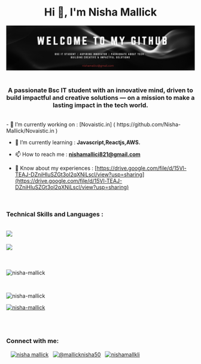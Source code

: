 <h1 align="center">Hi 👋, I'm Nisha Mallick</h1>
<div align="center">
 <img src="https://github.com/Nisha-Mallick/Nisha-Mallick/blob/main/github_banner.png" alt="Nisha Mallick Banner" width="1200"/>
</div>
<br>
<h3 align="center">A passionate Bsc IT student with an innovative mind, driven to build impactful and creative solutions — on a mission to make a lasting impact in the tech world.</h3>

<br>
- 🔭 I’m currently working on : [Novaistic.in] ( https://github.com/Nisha-Mallick/Novaistic.in )

- 🌱 I’m currently learning : **Javascript,Reactjs,AWS.**

- 📫 How to reach me : **nishamallici821@gmail.com**

- 📄 Know about my experiences : [https://drive.google.com/file/d/15Vl-TEAJ-DZniHIuSZGt3ol2qXNiLscl/view?usp=sharing](https://drive.google.com/file/d/15Vl-TEAJ-DZniHIuSZGt3ol2qXNiLscl/view?usp=sharing)
<br>

<h3 align="left"> Technical Skills and Languages :</h3>
<br>
<div align="left">
 <a href="https://skillicons.dev">
    <img src="https://skillicons.dev/icons?i=c,cpp,java,py,js,html,css,tailwind,powershell,ubuntu" />
  </a>
 <br> <br/>
  <a href="https://skillicons.dev">
    <img src="https://skillicons.dev/icons?i=django,nodejs,react,mongodb,mysql,gcp,linux,git,github,kali" />
  </a>
  <!-- <a href="https://www.cprogramming.com/" target="_blank" rel="noreferrer">
    <img src="https://raw.githubusercontent.com/devicons/devicon/master/icons/c/c-original.svg" alt="c" width="40" height="40" />
  </a>&nbsp;&nbsp;&nbsp;&nbsp;&nbsp;&nbsp;&nbsp;&nbsp;
  <a href="https://www.w3schools.com/cpp/" target="_blank" rel="noreferrer">
    <img src="https://raw.githubusercontent.com/devicons/devicon/master/icons/cplusplus/cplusplus-original.svg" alt="cplusplus" width="40" height="40" />
  </a>&nbsp;&nbsp;&nbsp;&nbsp;&nbsp;&nbsp;&nbsp;&nbsp;
  <a href="https://www.w3schools.com/css/" target="_blank" rel="noreferrer">
    <img src="https://raw.githubusercontent.com/devicons/devicon/master/icons/css3/css3-original-wordmark.svg" alt="css3" width="40" height="40" />
  </a>&nbsp;&nbsp;&nbsp;&nbsp;&nbsp;&nbsp;&nbsp;&nbsp;
  <a href="https://www.djangoproject.com/" target="_blank" rel="noreferrer">
    <img src="https://cdn.worldvectorlogo.com/logos/django.svg" alt="django" width="40" height="40" />
  </a>&nbsp;&nbsp;&nbsp;&nbsp;&nbsp;&nbsp;&nbsp;&nbsp;
  <a href="https://cloud.google.com" target="_blank" rel="noreferrer">
    <img src="https://www.vectorlogo.zone/logos/google_cloud/google_cloud-icon.svg" alt="gcp" width="40" height="40" />
  </a>&nbsp;&nbsp;&nbsp;&nbsp;&nbsp;&nbsp;&nbsp;&nbsp;
  <a href="https://git-scm.com/" target="_blank" rel="noreferrer">
    <img src="https://www.vectorlogo.zone/logos/git-scm/git-scm-icon.svg" alt="git" width="40" height="40" />
  </a>&nbsp;&nbsp;&nbsp;&nbsp;&nbsp;&nbsp;&nbsp;&nbsp;
  <a href="https://www.w3.org/html/" target="_blank" rel="noreferrer">
    <img src="https://raw.githubusercontent.com/devicons/devicon/master/icons/html5/html5-original-wordmark.svg" alt="html5" width="40" height="40" />
  </a>&nbsp;&nbsp;&nbsp;&nbsp;&nbsp;&nbsp;&nbsp;&nbsp;
  <a href="https://www.java.com" target="_blank" rel="noreferrer">
    <img src="https://raw.githubusercontent.com/devicons/devicon/master/icons/java/java-original.svg" alt="java" width="40" height="40" />
  </a>&nbsp;&nbsp;&nbsp;&nbsp;&nbsp;&nbsp;&nbsp;&nbsp;
  <br><br />
  <a href="https://www.linux.org/" target="_blank" rel="noreferrer">
    <img src="https://raw.githubusercontent.com/devicons/devicon/master/icons/linux/linux-original.svg" alt="linux" width="40" height="40" />
  </a>&nbsp;&nbsp;&nbsp;&nbsp;&nbsp;&nbsp;&nbsp;&nbsp;
  <a href="https://www.mongodb.com/" target="_blank" rel="noreferrer">
    <img src="https://raw.githubusercontent.com/devicons/devicon/master/icons/mongodb/mongodb-original-wordmark.svg" alt="mongodb" width="40" height="40" />
  </a>&nbsp;&nbsp;&nbsp;&nbsp;&nbsp;&nbsp;&nbsp;&nbsp;
  <a href="https://www.mysql.com/" target="_blank" rel="noreferrer">
    <img src="https://raw.githubusercontent.com/devicons/devicon/master/icons/mysql/mysql-original-wordmark.svg" alt="mysql" width="40" height="40" />
  </a>&nbsp;&nbsp;&nbsp;&nbsp;&nbsp;&nbsp;&nbsp;&nbsp;
  <a href="https://nodejs.org" target="_blank" rel="noreferrer">
    <img src="https://raw.githubusercontent.com/devicons/devicon/master/icons/nodejs/nodejs-original-wordmark.svg" alt="nodejs" width="40" height="40" />
  </a>&nbsp;&nbsp;&nbsp;&nbsp;&nbsp;&nbsp;&nbsp;&nbsp;
  <a href="https://www.python.org" target="_blank" rel="noreferrer">
    <img src="https://raw.githubusercontent.com/devicons/devicon/master/icons/python/python-original.svg" alt="python" width="40" height="40" />
  </a>&nbsp;&nbsp;&nbsp;&nbsp;&nbsp;&nbsp;&nbsp;&nbsp;
  <a href="https://reactjs.org/" target="_blank" rel="noreferrer">
    <img src="https://raw.githubusercontent.com/devicons/devicon/master/icons/react/react-original-wordmark.svg" alt="react" width="40" height="40" />
  </a>&nbsp;&nbsp;&nbsp;&nbsp;&nbsp;&nbsp;&nbsp;&nbsp;
  <a href="https://tailwindcss.com/" target="_blank" rel="noreferrer">
    <img src="https://www.vectorlogo.zone/logos/tailwindcss/tailwindcss-icon.svg" alt="tailwind" width="40" height="40" />
  </a>&nbsp;&nbsp;&nbsp;&nbsp;&nbsp;&nbsp;&nbsp;&nbsp;
 <a href="https://developer.mozilla.org/en-US/docs/Web/JavaScript" target="_blank" rel="noreferrer">
  <img src="https://raw.githubusercontent.com/devicons/devicon/master/icons/javascript/javascript-original.svg" alt="javascript" width="40" height="40"/>
 </a> -->

</div>
<br>
<br/>
<p>
  <img align="center" 
       src="https://github-readme-stats.vercel.app/api/top-langs?username=nisha-mallick&show_icons=true&locale=en&layout=compact&theme=dark&bg_color=000000&hide_border=true" 
       alt="nisha-mallick" />
</p>
<br>

<!-- Profile Views Badge -->
<p align="left">
  <img
    src="https://komarev.com/ghpvc/?username=nisha-mallick&label=Profile%20views&color=0e75b6&style=flat"
    alt="nisha-mallick"
  />
</p>

<!-- GitHub Trophy Board-->
<p align="left">
  <a href="https://github.com/ryo-ma/github-profile-trophy">
    <img
      src="https://github-profile-trophy.vercel.app/?username=nisha-mallick&theme=onedark&no-frame=true&no-bg=true&column=8&margin-w=10"
      alt="nisha-mallick"
    />
  </a>
</p>

<br><br />
<h3 align="left">Connect with me:</h3>
<p align="left">&nbsp;&nbsp;
<a href="https://www.linkedin.com/in/nisha-mallick50/" target="blank"><img align="center" src="https://raw.githubusercontent.com/rahuldkjain/github-profile-readme-generator/master/src/images/icons/Social/linked-in-alt.svg" alt="nisha mallick" height="30" width="40" /></a>&nbsp;&nbsp;
<a href="https://medium.com/@mallicknisha50" target="blank"><img align="center" src="https://raw.githubusercontent.com/rahuldkjain/github-profile-readme-generator/master/src/images/icons/Social/medium.svg" alt="@mallicknisha50" height="30" width="40" /></a>&nbsp;&nbsp;
<a href="https://auth.geeksforgeeks.org/user/nishamallkli" target="blank"><img align="center" src="https://raw.githubusercontent.com/rahuldkjain/github-profile-readme-generator/master/src/images/icons/Social/geeks-for-geeks.svg" alt="nishamallkli" height="30" width="40" /></a>&nbsp;&nbsp;
</p>

